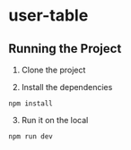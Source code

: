 # user-table

## Running the Project

1. Clone the project
   
2. Install the dependencies
  ````
  npm install
  ````

3. Run it on the local
  ````
  npm run dev
  ````